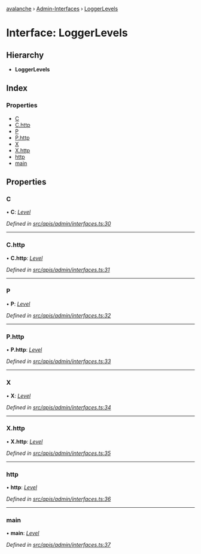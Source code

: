 [avalanche](../README.md) › [Admin-Interfaces](../modules/admin_interfaces.md) › [LoggerLevels](admin_interfaces.loggerlevels.md)

# Interface: LoggerLevels

## Hierarchy

* **LoggerLevels**

## Index

### Properties

* [C](admin_interfaces.loggerlevels.md#c)
* [C.http](admin_interfaces.loggerlevels.md#c.http)
* [P](admin_interfaces.loggerlevels.md#p)
* [P.http](admin_interfaces.loggerlevels.md#p.http)
* [X](admin_interfaces.loggerlevels.md#x)
* [X.http](admin_interfaces.loggerlevels.md#x.http)
* [http](admin_interfaces.loggerlevels.md#http)
* [main](admin_interfaces.loggerlevels.md#main)

## Properties

###  C

• **C**: *[Level](admin_interfaces.level.md)*

*Defined in [src/apis/admin/interfaces.ts:30](https://github.com/ava-labs/avalanchejs/blob/62a14d4/src/apis/admin/interfaces.ts#L30)*

___

###  C.http

• **C.http**: *[Level](admin_interfaces.level.md)*

*Defined in [src/apis/admin/interfaces.ts:31](https://github.com/ava-labs/avalanchejs/blob/62a14d4/src/apis/admin/interfaces.ts#L31)*

___

###  P

• **P**: *[Level](admin_interfaces.level.md)*

*Defined in [src/apis/admin/interfaces.ts:32](https://github.com/ava-labs/avalanchejs/blob/62a14d4/src/apis/admin/interfaces.ts#L32)*

___

###  P.http

• **P.http**: *[Level](admin_interfaces.level.md)*

*Defined in [src/apis/admin/interfaces.ts:33](https://github.com/ava-labs/avalanchejs/blob/62a14d4/src/apis/admin/interfaces.ts#L33)*

___

###  X

• **X**: *[Level](admin_interfaces.level.md)*

*Defined in [src/apis/admin/interfaces.ts:34](https://github.com/ava-labs/avalanchejs/blob/62a14d4/src/apis/admin/interfaces.ts#L34)*

___

###  X.http

• **X.http**: *[Level](admin_interfaces.level.md)*

*Defined in [src/apis/admin/interfaces.ts:35](https://github.com/ava-labs/avalanchejs/blob/62a14d4/src/apis/admin/interfaces.ts#L35)*

___

###  http

• **http**: *[Level](admin_interfaces.level.md)*

*Defined in [src/apis/admin/interfaces.ts:36](https://github.com/ava-labs/avalanchejs/blob/62a14d4/src/apis/admin/interfaces.ts#L36)*

___

###  main

• **main**: *[Level](admin_interfaces.level.md)*

*Defined in [src/apis/admin/interfaces.ts:37](https://github.com/ava-labs/avalanchejs/blob/62a14d4/src/apis/admin/interfaces.ts#L37)*
